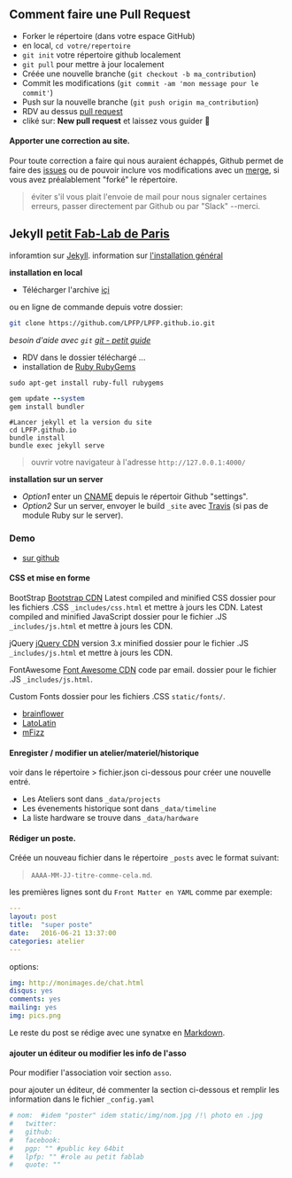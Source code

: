 ## Comment faire une Pull Request

* Forker le répertoire (dans votre espace GitHub)
* en local, `cd votre/repertoire`
* `git init` votre répertoire github localement
* `git pull` pour mettre à jour localement
* Créée une nouvelle branche (`git checkout -b ma_contribution`)
* Commit les modifications (`git commit -am 'mon message pour le commit'`)
* Push sur la nouvelle branche (`git push origin ma_contribution`)
* RDV au dessus [pull request](https://github.com/LPFP/LPFP.github.io/pulls)
* cliké sur: **New pull request** et laissez vous guider :rocket:

#### Apporter une correction au site.
Pour toute correction a faire qui nous auraient échappés, Github permet de faire des [issues](https://github.com/LPFP/LPFP.github.io/issues) ou de pouvoir inclure vos modifications avec un [merge](https://github.com/LPFP/LPFP.github.io/pulls), si vous avez préalablement "forké" le répertoire.

>éviter s'il vous plait l'envoie de mail pour nous signaler certaines erreurs, passer directement par Github ou par "Slack" --merci.

## Jekyll [petit Fab-Lab de Paris](http://lepetitfablabdeparis.fr/)
inforamtion sur [Jekyll](http://jekyllrb.com/docs/usage/).
information sur [l'installation général](http://jekyllrb.com/docs/installation/)

**installation en local**
* Télécharger l'archive [içi](https://github.com/LPFP/LPFP.github.io/archive/master.zip)

ou en ligne de commande depuis votre dossier:

```bash
git clone https://github.com/LPFP/LPFP.github.io.git
```

*besoin d'aide avec `git` [git - petit guide](http://rogerdudler.github.io/git-guide/index.fr.html)*

* RDV dans le dossier téléchargé ...
* installation de [Ruby RubyGems](http://rubygems.org/pages/download)

```shell
sudo apt-get install ruby-full rubygems
```

```ruby
gem update --system
gem install bundler
```

```shell
#Lancer jekyll et la version du site
cd LPFP.github.io
bundle install
bundle exec jekyll serve
```

>ouvrir votre navigateur à l'adresse `http://127.0.0.1:4000/`

**installation sur un server**

* *Option1* enter un [CNAME](https://help.github.com/articles/using-a-custom-domain-with-github-pages/) depuis le répertoir Github "settings".
* *Option2* Sur un server, envoyer le build `_site` avec [Travis](https://travis-ci.org/) (si pas de module Ruby sur le server).

### Demo
* [sur github](https://lpfp.github.io/)



#### CSS et mise en forme
BootStrap
[Bootstrap CDN](http://getbootstrap.com/getting-started/#download)
Latest compiled and minified CSS
dossier pour les fichiers .CSS `_includes/css.html` et mettre à jours les CDN.
Latest compiled and minified JavaScript
dossier pour le fichier .JS `_includes/js.html` et mettre à jours les CDN.

jQuery
[jQuery CDN](https://code.jquery.com/)
version 3.x minified
dossier pour le fichier .JS `_includes/js.html` et mettre à jours les CDN.

FontAwesome
[Font Awesome CDN](http://fontawesome.io/get-started/)
code par email.
dossier pour le fichier .JS `_includes/js.html`.

Custom Fonts
dossier pour les fichiers .CSS `static/fonts/`.

* [brainflower](http://deathmunkey.deviantart.com/art/Brain-Flower-A-Font-332204280)
* [LatoLatin](http://www.latofonts.com/lato-free-fonts/)
* [mFizz](http://fizzed.com/oss/font-mfizz)

#### Enregister / modifier un atelier/materiel/historique
voir dans le répertoire > fichier.json ci-dessous pour créer une nouvelle entré.

* Les Ateliers sont dans `_data/projects`
* Les évenements historique sont dans `_data/timeline`
* La liste hardware se trouve dans `_data/hardware`

#### Rédiger un poste.
Créée un nouveau fichier dans le répertoire `_posts` avec le format suivant:

> `AAAA-MM-JJ-titre-comme-cela.md`.

les premières lignes sont du `Front Matter en YAML` comme par exemple:

```yaml
---
layout: post
title:  "super poste"
date:   2016-06-21 13:37:00
categories: atelier
---
```
options:
```yaml
img: http://monimages.de/chat.html
disqus: yes
comments: yes
mailing: yes
img: pics.png
```

Le reste du post se rédige avec une synatxe en [Markdown](https://daringfireball.net/projects/markdown/basics).

#### ajouter un éditeur ou modifier les info de l'asso

Pour modifier l'association voir section `asso`.

pour ajouter un éditeur, dé commenter la section ci-dessous et remplir les information dans le fichier `_config.yaml`

```yaml
# nom:  #idem "poster" idem static/img/nom.jpg /!\ photo en .jpg
#   twitter:
#   github:
#   facebook:
#   pgp: "" #public key 64bit
#   lpfp: "" #role au petit fablab
#   quote: ""
```
